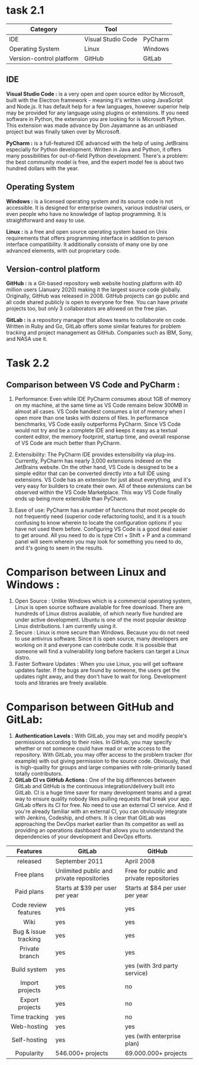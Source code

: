 # task 2.1
| Category | Tool |  |
| ----------- | ----------- | ----------- |
| IDE | Visual Studio Code  | PyCharm |
| Operating System | Linux | Windows |
| Version-control platform | GitHub | GitLab |
## IDE
**Visual Studio Code :** is a very open and open source editor by Microsoft, built with the Electron framework - meaning it's written using JavaScript and Node.js. It has default help for a few languages, however superior help may be provided for any language using plugins or extensions. If you need software in Python, the extension you are looking for is Microsoft Python. This extension was made advance by Don Jayamanne as an unbiased project but was finally taken over by Microsoft.

**PyCharm :** is a full-featured IDE advanced with the help of using JetBrains especially for Python development. Written in Java and Python, it offers many possibilities for out-of-field Python development. There's a problem: the best community model is free, and the expert model fee is about two hundred dollars with the year.

## Operating System
**Windows :** is a licensed operating system and its source code is not accessible. It is designed for enterprise owners, various industrial users, or even people who have no knowledge of laptop programming. It is straightforward and easy to use.

**Linux :** is a free and open source operating system based on Unix requirements that offers programming interface in addition to person interface compatibility. It additionally consists of many one by one advanced elements, with out proprietary code.

## Version-control platform
**GitHub :** is a Git-based repository web website hosting platform with 40 million users (January 2020) making it the largest source code globally. Originally, GitHub was released in 2008. GitHub projects can go public and all code shared publicly is open to everyone for free. You can have private projects too, but only 3 collaborators are allowed on the free plan.

**GitLab :** is a repository manager that allows teams to collaborate on code. Written in Ruby and Go, GitLab offers some similar features for problem tracking and project management as GitHub. Companies such as IBM, Sony, and NASA use it.

# Task 2.2
## Comparison between VS Code and PyCharm :
1. Performance: Even while IDE PyCharm consumes about 1GB of memory on my machine, at the same time as VS Code remains below 300MB in almost all cases. VS Code handiest consumes a lot of memory when I open more than one tasks with dozens of files. In performance benchmarks, VS Code easily outperforms PyCharm. Since VS Code would not try and be a complete IDE and keeps it easy as a textual content editor, the memory footprint, startup time, and overall response of VS Code are much better than PyCharm.

2. Extensibility: The PyCharm IDE provides extensibility via plug-ins. Currently, PyCharm has nearly 3,000 extensions indexed on the JetBrains website. On the other hand, VS Code is designed to be a simple editor that can be converted directly into a full IDE using extensions. VS Code has an extension for just about everything, and it's very easy for builders to create their own. All of these extensions can be observed within the VS Code Marketplace. This way VS Code finally ends up being more extensible than PyCharm.

3. Ease of use: PyCharm has a number of functions that most people do not frequently need (superior code refactoring tools), and it is a touch confusing to know wherein to locate the configuration options if you have not used them before.  Configuring VS Code is a good deal easier to get around. All you need to do is type Ctrl + Shift + P and a command panel will seem wherein you may look for something you need to do, and it's going to seem in the results.

# Comparison between Linux and Windows :
1. Open Source : Unlike Windows which is a commercial operating system, Linux is open source software available for free download. There are hundreds of Linux distros available, of which nearly five hundred are under active development. Ubuntu is one of the most popular desktop Linux distributions. I am currently using it.
2. Secure : Linux is more secure than Windows. Because you do not need to use antivirus software. Since it is open source, many developers are working on it and everyone can contribute code. It is possible that someone will find a vulnerability long before hackers can target a Linux distro.
3. Faster Software Updates : When you use Linux, you will get software updates faster. If the bugs are found by someone, the users get the updates right away, and they don't have to wait for long. Development tools and libraries are freely available.

# Comparison between GitHub and GitLab:
1. **Authentication Levels :** With GitLab, you may set and modify people's permissions according to their roles. In GitHub, you may specify whether or not someone could have read or write access to the repository. With GitLab, you may offer access to the problem tracker (for example) with out giving permission to the source code. Obviously, that is high-quality for groups and large companies with role-primarily based totally contributors.
2. **GitLab CI vs GitHub Actions :** One of the big differences between GitLab and GitHub is the continuous integration/delivery built into GitLab. CI is a huge time saver for many development teams and a great way to ensure quality nobody likes pulling requests that break your app. GitLab offers its CI for free. No need to use an external CI service. And if you're already familiar with an external CI, you can obviously integrate with Jenkins, Codeship, and others. It is clear that GitLab was approaching the DevOps market earlier than its competitor as well as providing an operations dashboard that allows you to understand the dependencies of your development and DevOps efforts.

|       Features       | GitLab                                    | GitHub                            |
|:--------------------:|-------------------------------------------|-----------------------------------|
|       released       | September 2011                            | April 2008                        |
|      Free plans      | Unlimited public and private repositories | Free for public and private repositories |
|      Paid plans      | Starts at $39 per user per year           | Starts at $84 per user per year   |
| Code review features | yes                                       | yes                               |
|         Wiki         | yes                                       | yes                               |
| Bug & issue tracking | yes                                       | yes                               |
|    Private branch    | yes                                       | yes                               |
|     Build system     | yes                                       | yes (with 3rd party service)      |
|    Import projects   | yes                                       | no                                |
|    Export projects   | yes                                       | no                                |
|     Time tracking    | yes                                       | no                                |
|      Web-hosting     | yes                                       | yes                              |
|     Self-hosting     | yes                                       | yes (with enterprise plan)        |
|      Popularity      | 546.000+ projects                         | 69.000.000+ projects              |
